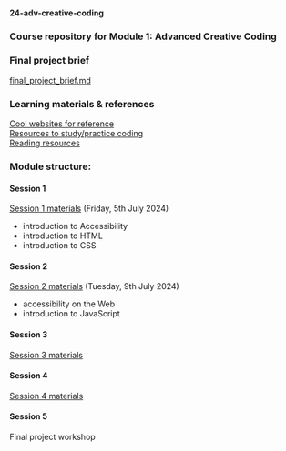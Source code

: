 #### 24-adv-creative-coding
### Course repository for Module 1: Advanced Creative Coding

### Final project brief
[final_project_brief.md](./final_project_brief.md)

### Learning materials & references
[Cool websites for reference](./cool_website_examples.md)<br>
[Resources to study/practice coding](./learning_resources.md)<br>
[Reading resources](./reading_resources.md)

### Module structure:
#### Session 1 
[Session 1 materials](./Session_1) (Friday, 5th July 2024)

- introduction to Accessibility
- introduction to HTML
- introduction to CSS
#### Session 2
[Session 2 materials](./Session_2) (Tuesday, 9th July 2024)
- accessibility on the Web
- introduction to JavaScript

#### Session 3
[Session 3 materials](./Session_3)

#### Session 4
[Session 4 materials](./Session_4)

#### Session 5
Final project workshop


